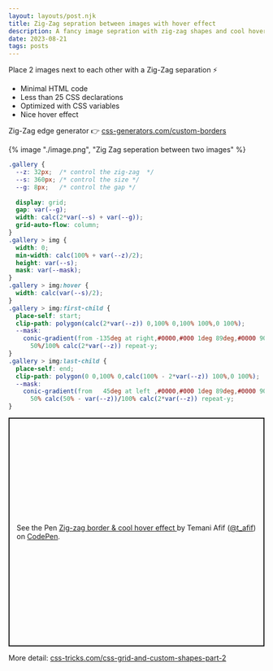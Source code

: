 ```yaml
---
layout: layouts/post.njk
title: Zig-Zag sepration between images with hover effect
description: A fancy image sepration with zig-zag shapes and cool hover effect
date: 2023-08-21
tags: posts
---
```



Place 2 images next to each other with a Zig-Zag separation ⚡️
* Minimal HTML code
* Less than 25 CSS declarations
* Optimized with CSS variables
* Nice hover effect

Zig-Zag edge generator 👉 [css-generators.com/custom-borders](http://css-generators.com/custom-borders)

{% image "./image.png", "Zig Zag seperation between two images" %}

```css
.gallery {
  --z: 32px;  /* control the zig-zag  */
  --s: 360px; /* control the size */
  --g: 8px;   /* control the gap */
  
  display: grid;
  gap: var(--g);
  width: calc(2*var(--s) + var(--g));
  grid-auto-flow: column;
}
.gallery > img {
  width: 0;
  min-width: calc(100% + var(--z)/2);
  height: var(--s);
  mask: var(--mask);
}
.gallery > img:hover {
  width: calc(var(--s)/2);
}
.gallery > img:first-child {
  place-self: start;
  clip-path: polygon(calc(2*var(--z)) 0,100% 0,100% 100%,0 100%);
  --mask: 
    conic-gradient(from -135deg at right,#0000,#000 1deg 89deg,#0000 90deg) 
      50%/100% calc(2*var(--z)) repeat-y;
}
.gallery > img:last-child {
  place-self: end;
  clip-path: polygon(0 0,100% 0,calc(100% - 2*var(--z)) 100%,0 100%);
  --mask: 
    conic-gradient(from   45deg at left ,#0000,#000 1deg 89deg,#0000 90deg) 
      50% calc(50% - var(--z))/100% calc(2*var(--z)) repeat-y;
}
```


<p class="codepen" data-height="450" data-default-tab="result" data-slug-hash="BarmdPB" data-preview="true" data-user="t_afif" style="height: 450px; box-sizing: border-box; display: flex; align-items: center; justify-content: center; border: 2px solid; margin: 1em 0; padding: 1em;">
  <span>See the Pen <a href="https://codepen.io/t_afif/pen/BarmdPB">
  Zig-zag border & cool hover effect </a> by Temani Afif (<a href="https://codepen.io/t_afif">@t_afif</a>)
  on <a href="https://codepen.io">CodePen</a>.</span>
</p>
<script async src="https://cpwebassets.codepen.io/assets/embed/ei.js"></script>


More detail: [css-tricks.com/css-grid-and-custom-shapes-part-2](https://css-tricks.com/css-grid-and-custom-shapes-part-2/)